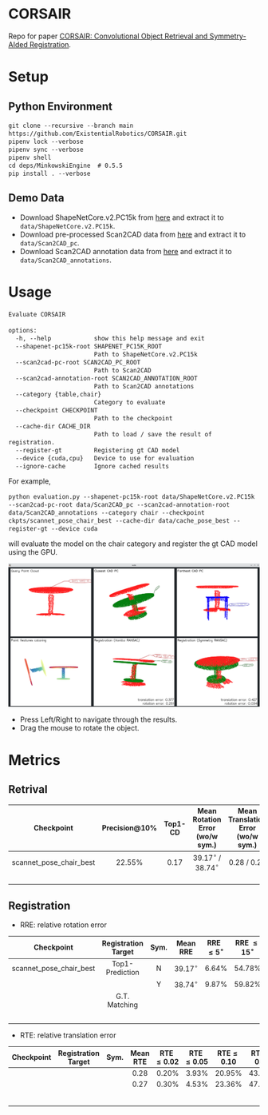 CORSAIR
=======

Repo for paper [CORSAIR: Convolutional Object Retrieval and Symmetry-AIded Registration](https://ieeexplore.ieee.org/document/9636347).

# Setup

## Python Environment

```shell
git clone --recursive --branch main https://github.com/ExistentialRobotics/CORSAIR.git
pipenv lock --verbose
pipenv sync --verbose
pipenv shell
cd deps/MinkowskiEngine  # 0.5.5
pip install . --verbose
```

## Demo Data

- Download ShapeNetCore.v2.PC15k from [here](https://drive.google.com/file/d/1myIBzh8_Ja5gXoz6MiSAaZWXe4BQ68yB/view?usp=sharing) and extract it to `data/ShapeNetCore.v2.PC15k`.
- Download pre-processed Scan2CAD data from [here](https://drive.google.com/file/d/1dOR4Y13rBxmxS-sIF97eMWnjf81Toaqd/view?usp=sharing) and extract it to `data/Scan2CAD_pc`.
- Download Scan2CAD annotation data from [here](https://drive.google.com/file/d/1zPajN8FyOJtdLNdam_Dtw9SHmq5GaVs9/view?usp=sharing) and extract it to `data/Scan2CAD_annotations`.

# Usage

```text
Evaluate CORSAIR

options:
  -h, --help            show this help message and exit
  --shapenet-pc15k-root SHAPENET_PC15K_ROOT
                        Path to ShapeNetCore.v2.PC15k
  --scan2cad-pc-root SCAN2CAD_PC_ROOT
                        Path to Scan2CAD
  --scan2cad-annotation-root SCAN2CAD_ANNOTATION_ROOT
                        Path to Scan2CAD annotations
  --category {table,chair}
                        Category to evaluate
  --checkpoint CHECKPOINT
                        Path to the checkpoint
  --cache-dir CACHE_DIR
                        Path to load / save the result of registration.
  --register-gt         Registering gt CAD model
  --device {cuda,cpu}   Device to use for evaluation
  --ignore-cache        Ignore cached results
```

For example,
```shell
python evaluation.py --shapenet-pc15k-root data/ShapeNetCore.v2.PC15k --scan2cad-pc-root data/Scan2CAD_pc --scan2cad-annotation-root data/Scan2CAD_annotations --category chair --checkpoint ckpts/scannet_pose_chair_best --cache-dir data/cache_pose_best --register-gt --device cuda
```
will evaluate the model on the chair category and register the gt CAD model using the GPU.

![](assets/gui.png)

- Press Left/Right to navigate through the results.
- Drag the mouse to rotate the object.

# Metrics

## Retrival
|       Checkpoint        | Precision@10% | Top1-CD | Mean Rotation Error (wo/w sym.) | Mean Translation Error (wo/w sym.) |
| :---------------------: | :-----------: | :-----: | :-----------------------------: | :--------------------------------: |
| scannet_pose_chair_best |    22.55%     |  0.17   |  $39.17^\circ$ / $38.74^\circ$  |            0.28 / 0.27             |
|                         |               |         |                                 |                                    |
|                         |               |         |                                 |                                    |
|                         |               |         |                                 |                                    |
|                         |               |         |                                 |                                    |

## Registration
- RRE: relative rotation error

|       Checkpoint        | Registration Target | Sym.  |   Mean RRE    | RRE $\le 5^\circ$ | RRE $\le 15^\circ$ | RRE $\le 45^\circ$ |
| :---------------------: | :-----------------: | :---: | :-----------: | :---------------: | :----------------: | :----------------: |
| scannet_pose_chair_best |   Top1-Prediction   |   N   | $39.17^\circ$ |       6.64%       |       54.78%       |       80.36%       |
|                         |                     |   Y   | $38.74^\circ$ |       9.87%       |       59.82%       |       81.17%       |
|                         |    G.T. Matching    |       |               |                   |                    |                    |
|                         |                     |       |               |                   |                    |                    |
|                         |                     |       |               |                   |                    |                    |
|                         |                     |       |               |                   |                    |                    |
|                         |                     |       |               |                   |                    |                    |
|                         |                     |       |               |                   |                    |                    |

- RTE: relative translation error

| Checkpoint | Registration Target | Sym.  | Mean RTE | RTE$\le 0.02$ | RTE$\le 0.05$ | RTE$\le 0.10$ | RTE$\le 0.15$ |
| :--------: | :-----------------: | :---: | :------: | :-----------: | :-----------: | :-----------: | :-----------: |
|            |                     |       |   0.28   |     0.20%     |     3.93%     |    20.95%     |    43.61%     |
|            |                     |       |   0.27   |     0.30%     |     4.53%     |    23.36%     |    47.33%     |
|            |                     |       |          |               |               |               |               |
|            |                     |       |          |               |               |               |               |
|            |                     |       |          |               |               |               |               |
|            |                     |       |          |               |               |               |               |
|            |                     |       |          |               |               |               |               |
|            |                     |       |          |               |               |               |               |
